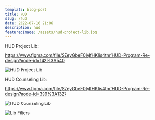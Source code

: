 ```yaml
---
template: blog-post
title: HUD
slug: /hud
date: 2022-07-16 21:06
description: hud
featuredImage: /assets/hud-project-lib.jpg
---
```

HUD Project Lib:

https://www.figma.com/file/SZeyGbeF0IyIfHKlis4tnr/HUD-Program-Re-design?node-id=142%3A540

![HUD Project Lib](/assets/hud-project-lib.jpg "HUD Project Lib")

HUD Counseling Lib:

https://www.figma.com/file/SZeyGbeF0IyIfHKlis4tnr/HUD-Program-Re-design?node-id=399%3A1327

![HUD Counseling Lib](/assets/housing-counseling-lib.jpg "HUD Counseling Lib")

![Lib Filters](/assets/lib-filter.jpg "Lib Filters")